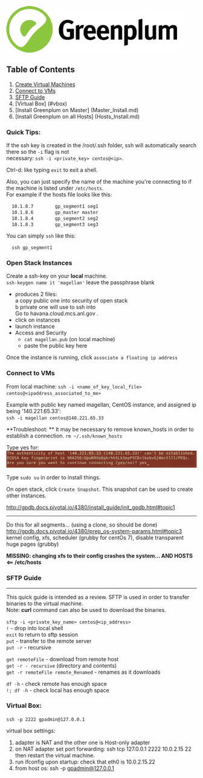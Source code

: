 ![Greenplum](https://github.com/syuja/GreenPlumSetup/blob/master/img/greenplum-logo.png)  
## Table of Contents  
  1. [Create Virtual Machines](#open)  
  2. [Connect to VMs](#con)  
  3. [SFTP Guide](#sftp)
  4. [Virtual Box] (#vbox)
  5. [Install Greenplum on Master] (Master_Install.md)  
  6. [Install Greenplum on all Hosts] (Hosts_Install.md)  

### Quick Tips:  
If the ssh key is created in the /root/.ssh folder, ssh will automatically search there so the `-i` flag is not  
necessary: `ssh -i <private_key> centos@<ip>`.   

Ctrl-d: like typing `exit` to exit a shell.  

Also, you can just specify the name of the machine you're connecting to if the machine is listed under `/etc/hosts`.  
For example if the hosts file looks like this:  

      10.1.8.7        gp_segment1 seg1  
      10.1.8.6        gp_master master  
      10.1.8.4        gp_segment2 seg2  
      10.1.8.3        gp_segment3 seg3  
  
You can simply `ssh` like this: 

      ssh gp_segment1  
<a id="open"></a>
### Open Stack Instances  
Create a ssh-key on your **local** machine.  
`ssh-keygen name it 'magellan'` leave the passphrase blank  
  - produces 2 files:  
    a copy public one into security of open stack   
    b private one will use to ssh into   
Go to havana.cloud.mcs.anl.gov .   
  - click on instances  
  - launch instance  
  - Access and Security  
    -   `cat magellan.pub` (on local machine)
    - paste the public key here  


Once the instance is running, click `associate a floating ip address `  

<a id="con"></a>
### Connect to VMs  
From local machine: 
`ssh -i <name_of_key_local_file> centos@<ipaddress_associated_to_me>`  



Example with public key named magellan, CentOS instance, and assigned ip being '140.221.65.33':   
`ssh -i magellan centos@140.221.65.33`   

**Troubleshoot: ** It may be necessary to remove known_hosts in order to establish a connection. 
`rm ~/.ssh/known_hosts`  

Type yes for:   
![rsa](https://github.com/syuja/GreenPlumSetup/blob/master/img/rsa_key.png)   

Type `sudo su` in order to install things.  

On open stack, click `Create Snapshot`. This snapshot can be used to create other instances.  

http://gpdb.docs.pivotal.io/4380/install_guide/init_gpdb.html#topic1  

---  
Do this for all segments... (using a clone, so should be done)  
http://gpdb.docs.pivotal.io/4380/prep_os-system-params.html#topic3  
kernel config, xfs, scheduler (grubby for centOs 7), disable transparent huge pages (grubby)  


**MISSING: changing xfs to their config crashes the system... AND HOSTS <== /etc/hosts**  



<a id="sftp"></a>
### SFTP Guide   
-----  
This quick guide is intended as a review. SFTP is used in order to transfer binaries to the virtual machine.    
Note: **curl** command can also be used to download the binaries.    

`sftp -i <private_key_name> centos@<ip_address>`  
`!` - drop into local shell  
`exit` to return to sftp session  
`put` - transfer to the remote server   
`put -r` - recursive   

`get remoteFile` - download from remote host   
`get -r - recursive` (directory and contents)  
`get -r remoteFile remote_Renamed` - renames as it downloads   

`df -h` - check remote has enough space  
`!; df -h` - check local has enough space   

<a id="vbox"></a>   
### Virtual Box:     

`ssh -p 2222 gpadmin@127.0.0.1`    

virtual box settings:   
  1. adapter is NAT and the other one is Host-only adapter   
  2. on NAT adapter set port forwarding: ssh tcp 127.0.0.1 2222 10.0.2.15 22   
then restart the virtual machine.  
  3. run ifconfig upon startup: check that eth0 is 10.0.2.15.22  
  4. from host os: ssh -p gpadmin@127.0.0.1  
